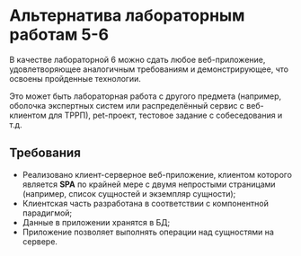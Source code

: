 # Альтернатива лабораторным работам 5-6

В качестве лабораторной 6 можно сдать любое веб-приложение, удовлетворяющее аналогичным требованиям и демонстрирующее, что освоены пройденные технологии.
 
Это может быть лабораторная работа с другого предмета (например, оболочка экспертных систем или распределённый сервис с веб-клиентом для ТРРП), pet-проект, тестовое задание с собеседования и т.д.

## Требования

- Реализовано клиент-серверное веб-приложение, клиентом которого является **SPA** по крайней мере с двумя непростыми страницами (например, список сущностей и экземпляр сущности);
- Клиентская часть разработана в соответствии с компонентной парадигмой;
- Данные в приложении хранятся в БД;
- Приложение позволяет выполнять операции над сущностями на сервере.
